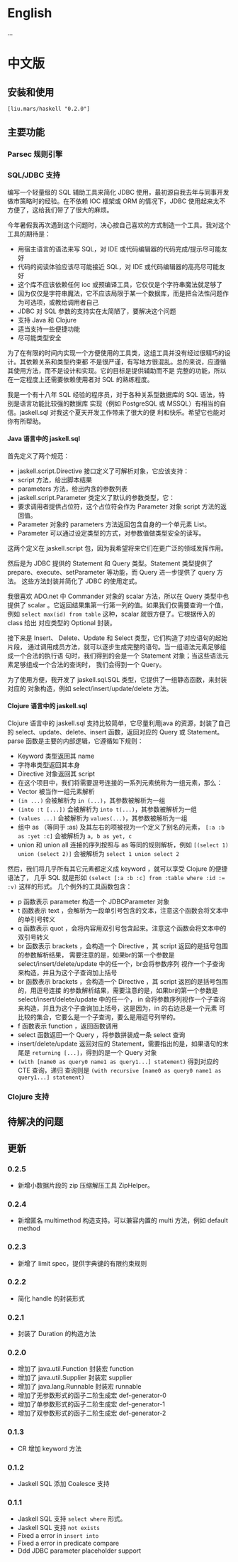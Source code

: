 # English
...

# 中文版

## 安装和使用

```$clojure
[liu.mars/haskell "0.2.0"]
```

## 主要功能

### Parsec 规则引擎

### SQL/JDBC 支持

编写一个轻量级的 SQL 辅助工具来简化 JDBC 使用，最初源自我去年与同事开发做市策略时的经验。在不依赖
IOC 框架或 ORM 的情况下，JDBC 使用起来太不方便了，这给我们带了了很大的麻烦。

今年暑假我再次遇到这个问题时，决心按自己喜欢的方式制造一个工具。我对这个工具的期待是：

 - 用宿主语言的语法来写 SQL，对 IDE 或代码编辑器的代码完成/提示尽可能友好
 - 代码的阅读体验应该尽可能接近 SQL，对 IDE 或代码编辑器的高亮尽可能友好
 - 这个库不应该依赖任何 ioc 或预编译工具，它仅仅是个字符串魔法就足够了
 - 因为仅仅是字符串魔法，它不应该局限于某一个数据库，而是把合法性问题作为可选项，或教给调用者自己
 - JDBC 对 SQL 参数的支持实在太简陋了，要解决这个问题
 - 支持 Java 和 Clojure
 - 适当支持一些便捷功能
 - 尽可能类型安全

为了在有限的时间内实现一个方便使用的工具类，这组工具并没有经过很精巧的设计。其依赖关系和类型约束都
不是很严谨，有写地方很混乱。总的来说，应遵循其使用方法，而不是设计和实现。它的目标是提供辅助而不是
完整的功能，所以在一定程度上还需要依赖使用者对 SQL 的熟练程度。

我是一个有十八年 SQL 经验的程序员，对于各种关系型数据库的 SQL 语法，特别是语言功能比较强的数据库
实现（例如 PostgreSQL 或 MSSQL）有相当的自信。jaskell.sql 对我这个夏天开发工作带来了很大的便
利和快乐。希望它也能对你有所帮助。

#### Java 语言中的 jaskell.sql

首先定义了两个规范：

 - jaskell.script.Directive 接口定义了可解析对象，它应该支持： 
  - script 方法，给出脚本结果
  - parameters 方法，给出内含的参数列表
 - jaskell.script.Parameter 类定义了默认的参数类型，它：
  - 要求调用者提供占位符，这个占位符会作为 Parameter 对象 script 方法的返回值。
  - Parameter 对象的 parameters 方法返回包含自身的一个单元素 List。
  - Parameter 可以通过设定类型的方式，对参数值做类型安全的读写。

这两个定义在 jaskell.script 包，因为我希望将来它们在更广泛的领域发挥作用。

然后是为 JDBC 提供的 Statement 和 Query 类型。Statement 类型提供了 
prepare、execute、setParameter 等功能，而 Query 进一步提供了 query 方法。
这些方法封装并简化了 JDBC 的使用定式。

我很喜欢 ADO.net 中 Commander 对象的 scalar 方法，所以在 Query 类型中也提供了
scalar 。它返回结果集第一行第一列的值。如果我们仅需要查询一个值，例如 
`select max(id) from table` 这种，scalar 就很方便了。它根据传入的 class 给出
对应类型的 Optional 封装。

接下来是 Insert、 Delete、Update 和 Select 类型，它们构造了对应语句的起始片段，
通过调用成员方法，就可以逐步生成完整的语句。当一组语法元素足够组成一个合法的执行语
句时，我们得到的会是一个 Statement 对象；当这些语法元素足够组成一个合法的查询时，
我们会得到一个 Query。

为了使用方便，我开发了 jaskell.sql.SQL 类型，它提供了一组静态函数，来封装对应的
对象构造，例如 select/insert/update/delete  方法。

#### Clojure 语言中的 jaskell.sql

Clojure 语言中的 jaskell.sql 支持比较简单，它尽量利用java 的资源，封装了自己的
 select、update、delete、insert 函数，返回对应的 Query 或 Statement。parse
函数是主要的内部逻辑，它遵循如下规则：
 
 - Keyword 类型返回其 name
 - 字符串类型返回其本身
 - Directive 对象返回其 script
 - 在这个项目中，我们将需要逗号连接的一系列元素统称为一组元素，那么：
  - Vector 被当作一组元素解析
  - `(in ...)` 会被解析为 `in (...)`，其参数被解析为一组
  - `(into :t [...])` 会被解析为 `into t(...)`，其参数被解析为一组
  - `(values ...)` 会被解析为 `values(...)`，其参数被解析为一组
  - 组中 as （等同于 :as) 及其左右的项被视为一个定义了别名的元素，
  `[:a :b as :yet :c]` 会被解析为 `a, b as yet, c` 
  - union 和 union all 连接的序列按照与 as 等同的规则解析，例如 
  `[(select 1) union (select 2)]` 会被解析为 `select 1 union select 2`
 
然后，我们将几乎所有其它元素都定义成 keyword ，就可以享受 Clojure 的便捷语法了，
几乎 SQL 就是形如 `(select [:a :b :c] from :table where :id := :v)` 这样的形式。
几个例外的工具函数包含：

 - p 函数表示 parameter 构造一个 JDBCParameter 对象
 - t 函数表示 text ，会解析为一段单引号包含的文本，注意这个函数会将文本中的单引号转义
 - q 函数表示 quot ，会将内容用双引号包含起来。注意这个函数会将文本中的双引号转义
 - br 函数表示 brackets ，会构造一个 Directive ，其 script 返回的是括号包围的参数解析结果，
 需要注意的是，如果br的第一个参数是 select/insert/delete/update 中的任一个，br会将参数序列
 视作一个子查询来构造，并且为这个子查询加上括号
 - br 函数表示 brackets ，会构造一个 Directive ，其 script 返回的是括号包围的，用逗号连接
 的参数解析结果，需要注意的是，如果br的第一个参数是 select/insert/delete/update 中的任一个，
 in 会将参数序列视作一个子查询来构造，并且为这个子查询加上括号，这是因为，in 的右边总是一个元素
 可比较的集合，它要么是一个子查询，要么是用逗号列举的。
 - f 函数表示 function ，返回函数调用
 - select 函数返回一个 Query ，将参数拼装成一条 select 查询
 - insert/delete/update 返回对应的 Statement，需要指出的是，如果语句的末尾是 
 `returning [...]`，得到的是一个 Query 对象
 - `(with [name0 as query0 name1 as query1...] statement)` 得到对应的 CTE 查询，递归
 查询则是 `(with recursive [name0 as query0 name1 as query1...] statement)`

### Clojure 支持

## 待解决的问题

## 更新

### 0.2.5

 - 新增小数据片段的 zip 压缩解压工具 ZipHelper。

### 0.2.4

 - 新增匿名 multimethod 构造支持。可以兼容内置的 multi 方法，例如 default method

### 0.2.3

 - 新增了 limit spec，提供字典键的有限约束规则

### 0.2.2

 - 简化 handle 的封装形式

### 0.2.1

 - 封装了 Duration 的构造方法

### 0.2.0

 - 增加了 java.util.Function 封装宏 function
 - 增加了 java.util.Supplier 封装宏 supplier
 - 增加了 java.lang.Runnable 封装宏 runnable 
 - 增加了无参数形式的函子二阶生成宏 def-generator-0
 - 增加了单参数形式的函子二阶生成宏 def-generator-1
 - 增加了双参数形式的函子二阶生成宏 def-generator-2

### 0.1.3

 - CR 增加 keyword 方法

### 0.1.2

 - Jaskell SQL 添加 Coalesce 支持

### 0.1.1 

 - Jaskell SQL 支持 `select where` 形式。
 - Jaskell SQL 支持 `not exists`
 - Fixed a error in `insert into`
 - Fixed a error in predicate compare 
 - Ddd JDBC parameter placeholder support